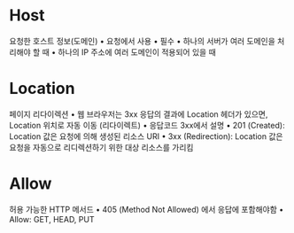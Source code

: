 # Host
요청한 호스트 정보(도메인)
• 요청에서 사용
• 필수
• 하나의 서버가 여러 도메인을 처리해야 할 때
• 하나의 IP 주소에 여러 도메인이 적용되어 있을 때
# Location
페이지 리다이렉션
• 웹 브라우저는 3xx 응답의 결과에 Location 헤더가 있으면, Location 위치로 자동 이동
(리다이렉트)
• 응답코드 3xx에서 설명
• 201 (Created): Location 값은 요청에 의해 생성된 리소스 URI
• 3xx (Redirection): Location 값은 요청을 자동으로 리디렉션하기 위한 대상 리소스를
가리킴
# Allow
허용 가능한 HTTP 메서드
• 405 (Method Not Allowed) 에서 응답에 포함해야함
• Allow: GET, HEAD, PUT
